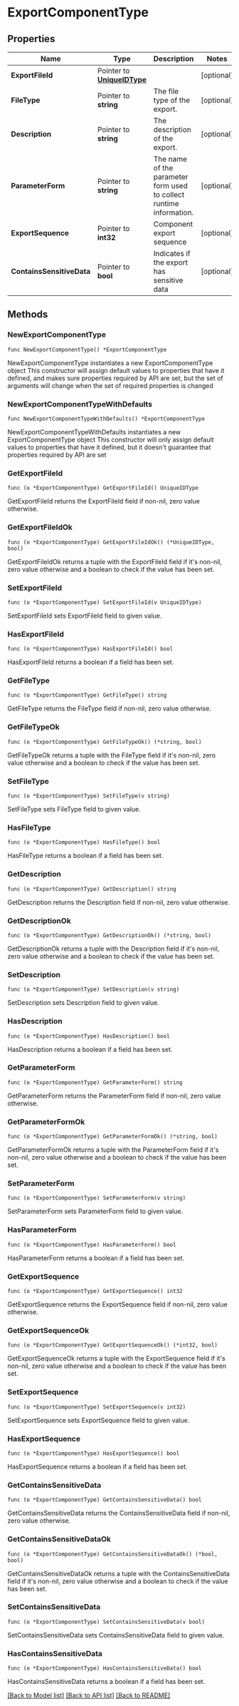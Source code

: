 # ExportComponentType

## Properties

Name | Type | Description | Notes
------------ | ------------- | ------------- | -------------
**ExportFileId** | Pointer to [**UniqueIDType**](UniqueIDType.md) |  | [optional] 
**FileType** | Pointer to **string** | The file type of the export. | [optional] 
**Description** | Pointer to **string** | The description of the export. | [optional] 
**ParameterForm** | Pointer to **string** | The name of the parameter form used to collect runtime information. | [optional] 
**ExportSequence** | Pointer to **int32** | Component export sequence | [optional] 
**ContainsSensitiveData** | Pointer to **bool** | Indicates if the export has sensitive data | [optional] 

## Methods

### NewExportComponentType

`func NewExportComponentType() *ExportComponentType`

NewExportComponentType instantiates a new ExportComponentType object
This constructor will assign default values to properties that have it defined,
and makes sure properties required by API are set, but the set of arguments
will change when the set of required properties is changed

### NewExportComponentTypeWithDefaults

`func NewExportComponentTypeWithDefaults() *ExportComponentType`

NewExportComponentTypeWithDefaults instantiates a new ExportComponentType object
This constructor will only assign default values to properties that have it defined,
but it doesn't guarantee that properties required by API are set

### GetExportFileId

`func (o *ExportComponentType) GetExportFileId() UniqueIDType`

GetExportFileId returns the ExportFileId field if non-nil, zero value otherwise.

### GetExportFileIdOk

`func (o *ExportComponentType) GetExportFileIdOk() (*UniqueIDType, bool)`

GetExportFileIdOk returns a tuple with the ExportFileId field if it's non-nil, zero value otherwise
and a boolean to check if the value has been set.

### SetExportFileId

`func (o *ExportComponentType) SetExportFileId(v UniqueIDType)`

SetExportFileId sets ExportFileId field to given value.

### HasExportFileId

`func (o *ExportComponentType) HasExportFileId() bool`

HasExportFileId returns a boolean if a field has been set.

### GetFileType

`func (o *ExportComponentType) GetFileType() string`

GetFileType returns the FileType field if non-nil, zero value otherwise.

### GetFileTypeOk

`func (o *ExportComponentType) GetFileTypeOk() (*string, bool)`

GetFileTypeOk returns a tuple with the FileType field if it's non-nil, zero value otherwise
and a boolean to check if the value has been set.

### SetFileType

`func (o *ExportComponentType) SetFileType(v string)`

SetFileType sets FileType field to given value.

### HasFileType

`func (o *ExportComponentType) HasFileType() bool`

HasFileType returns a boolean if a field has been set.

### GetDescription

`func (o *ExportComponentType) GetDescription() string`

GetDescription returns the Description field if non-nil, zero value otherwise.

### GetDescriptionOk

`func (o *ExportComponentType) GetDescriptionOk() (*string, bool)`

GetDescriptionOk returns a tuple with the Description field if it's non-nil, zero value otherwise
and a boolean to check if the value has been set.

### SetDescription

`func (o *ExportComponentType) SetDescription(v string)`

SetDescription sets Description field to given value.

### HasDescription

`func (o *ExportComponentType) HasDescription() bool`

HasDescription returns a boolean if a field has been set.

### GetParameterForm

`func (o *ExportComponentType) GetParameterForm() string`

GetParameterForm returns the ParameterForm field if non-nil, zero value otherwise.

### GetParameterFormOk

`func (o *ExportComponentType) GetParameterFormOk() (*string, bool)`

GetParameterFormOk returns a tuple with the ParameterForm field if it's non-nil, zero value otherwise
and a boolean to check if the value has been set.

### SetParameterForm

`func (o *ExportComponentType) SetParameterForm(v string)`

SetParameterForm sets ParameterForm field to given value.

### HasParameterForm

`func (o *ExportComponentType) HasParameterForm() bool`

HasParameterForm returns a boolean if a field has been set.

### GetExportSequence

`func (o *ExportComponentType) GetExportSequence() int32`

GetExportSequence returns the ExportSequence field if non-nil, zero value otherwise.

### GetExportSequenceOk

`func (o *ExportComponentType) GetExportSequenceOk() (*int32, bool)`

GetExportSequenceOk returns a tuple with the ExportSequence field if it's non-nil, zero value otherwise
and a boolean to check if the value has been set.

### SetExportSequence

`func (o *ExportComponentType) SetExportSequence(v int32)`

SetExportSequence sets ExportSequence field to given value.

### HasExportSequence

`func (o *ExportComponentType) HasExportSequence() bool`

HasExportSequence returns a boolean if a field has been set.

### GetContainsSensitiveData

`func (o *ExportComponentType) GetContainsSensitiveData() bool`

GetContainsSensitiveData returns the ContainsSensitiveData field if non-nil, zero value otherwise.

### GetContainsSensitiveDataOk

`func (o *ExportComponentType) GetContainsSensitiveDataOk() (*bool, bool)`

GetContainsSensitiveDataOk returns a tuple with the ContainsSensitiveData field if it's non-nil, zero value otherwise
and a boolean to check if the value has been set.

### SetContainsSensitiveData

`func (o *ExportComponentType) SetContainsSensitiveData(v bool)`

SetContainsSensitiveData sets ContainsSensitiveData field to given value.

### HasContainsSensitiveData

`func (o *ExportComponentType) HasContainsSensitiveData() bool`

HasContainsSensitiveData returns a boolean if a field has been set.


[[Back to Model list]](../README.md#documentation-for-models) [[Back to API list]](../README.md#documentation-for-api-endpoints) [[Back to README]](../README.md)


